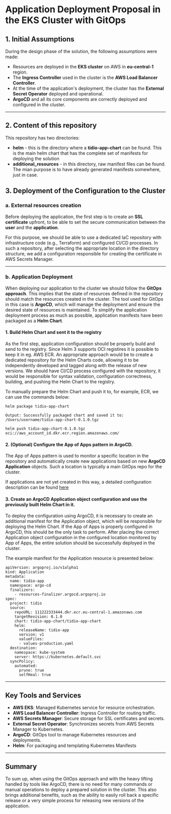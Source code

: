 # Application Deployment Proposal in the EKS Cluster with GitOps

## 1. Initial Assumptions

During the design phase of the solution, the following assumptions were made:

- Resources are deployed in the **EKS cluster** on AWS in **eu-central-1** region.
- The **Ingress Controller** used in the cluster is the **AWS Load Balancer Controller**.
- At the time of the application's deployment, the cluster has the **External Secret Operator** deployed and operational.
- **ArgoCD** and all its core components are correctly deployed and configured in the cluster.

---

## 2. Content of this repository

This repository has two directories:

- **helm** - this is the directory where a **tidio-app-chart** can be found. This is the main helm chart that has the complete set of manifests for deploying the solution
- **additional_resources** - in this directory, raw manifest files can be found. The mian purpose is to have already generated manifests somewhere, just in case.

## 3. Deployment of the Configuration to the Cluster

### a. External resources creation

Before deploying the application, the first step is to create an **SSL certificate** upfront, to be able to set the secure communication between the **user** and the **application**. 

For this purpose, we should be able to use a dedicated IaC repository with infrastructure code (e.g., Terraform) and configured CI/CD processes. In such a repository, after selecting the appropriate location in the directory structure, we add a configuration responsible for creating the certificate in AWS Secrets Manager.

---

### b. Application Deployment

When deploying our application to the cluster we should follow the **GitOps approach**. This implies that the state of resources defined in the repository should match the resources created in the cluster.
The tool used for GitOps in this case is **ArgoCD**, which will manage the deployment and ensure the desired state of resources is maintained.
To simplify the application deployment process as much as possible, application manifests have been packaged as a **Helm Chart**.

#### 1. Build Helm Chart and sent it to the registry

As the first step, application configuration should be properly build and send to the registry. Since Helm 3 supports OCI registires it is possible to keep it in eg. AWS ECR. An appropriate approach would be to create a dedicated repository for the Helm Charts code, allowing it to be independently developed and tagged along with the release of new versions. We should have CI/CD process configured with the repository, it would be responsible for syntax validation, configuration correctness, building, and pushing the Helm Chart to the registry.

To manually prepare the Helm Chart and push it to, for example, ECR, we can use the commands below:
```
helm package tidio-app-chart

Output: Successfully packaged chart and saved it to: /Users/username/tidio-app-chart-0.1.0.tgz

helm push tidio-app-chart-0.1.0.tgz oci://aws_account_id.dkr.ecr.region.amazonaws.com/
```
#### 2. (Optional) Configure the App of Apps pattern in ArgoCD.

The App of Apps pattern is used to monitor a specific location in the repository and automatically create new applications based on new **ArgoCD Application** objects. Such a location is typically a main GitOps repo for the cluster.

If applications are not yet created in this way, a detailed configuration description can be found [here](https://argo-cd.readthedocs.io/en/stable/operator-manual/cluster-bootstrapping/)

#### 3. Create an ArgoCD Application object configuration and use the previously built Helm Chart in it.

To deploy the configuration using ArgoCD, it is necessary to create an additional manifest for the Application object, which will be responsible for deploying the Helm Chart. If the App of Apps is properly configured in ArgoCD, this should be the only task to perform. After placing the correct Application object configuration in the configured location monitored by App of Apps, the entire solution should be successfully deployed in the cluster.

The example manifest for the Application resource is presented below:
```
apiVersion: argoproj.io/v1alpha1
kind: Application
metadata:
  name: tidio-app
  namespace: argo-cd
  finalizers:
    - resources-finalizer.argocd.argoproj.io
spec:
  project: tidio
  source:
    repoURL: 111222333444.dkr.ecr.eu-central-1.amazonaws.com
    targetRevision: 0.1.0
    chart: tidio-app-chart/tidio-app-chart
    helm:
      releaseName: tidio-app
      version: v1
      valueFiles:
      - values-production.yaml
  destination:
    namespace: kube-system
    server: https://kubernetes.default.svc
  syncPolicy:
    automated:
      prune: true
      selfHeal: true
```



---

## Key Tools and Services

- **AWS EKS**: Managed Kubernetes service for resource orchestration.
- **AWS Load Balancer Controller**: Ingress Controller for routing traffic.
- **AWS Secrets Manager**: Secure storage for SSL certificates and secrets.
- **External Secret Operator**: Synchronizes secrets from AWS Secrets Manager to Kubernetes.
- **ArgoCD**: GitOps tool to manage Kubernetes resources and deployments.
- **Helm**: For packaging and templating Kubernetes Manifests

---

## Summary

To sum up, when using the GitOps approach and with the heavy lifting handled by tools like ArgoCD, there is no need for many commands or manual operations to deploy a prepared solution in the cluster. This also brings additional benefits, such as the ability to easily roll back a specific release or a very simple process for releasing new versions of the application.
